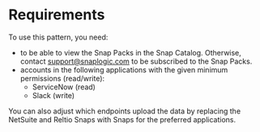 # Requirements

To use this pattern, you need:

* to be able to view the Snap Packs in the Snap Catalog. Otherwise, contact [support@snaplogic.com](mailto:support@snaplogic.com) to be subscribed to the Snap Packs.
* accounts in the following applications with the given minimum permissions (read/write):
  * ServiceNow (read)
  * Slack (write)

You can also adjust which endpoints upload the data by replacing the NetSuite and Reltio Snaps with Snaps for the preferred applications.



